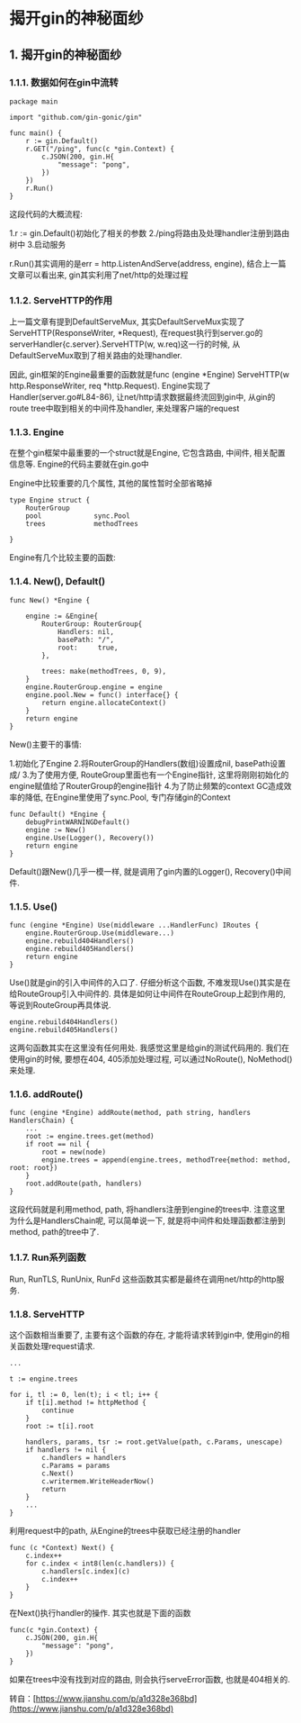 # 揭开gin的神秘面纱

## 1. 揭开gin的神秘面纱 <a id="&#x63ED;&#x5F00;gin&#x7684;&#x795E;&#x79D8;&#x9762;&#x7EB1;"></a>

### 1.1.1. 数据如何在gin中流转 <a id="&#x6570;&#x636E;&#x5982;&#x4F55;&#x5728;gin&#x4E2D;&#x6D41;&#x8F6C;"></a>

```text
package main

import "github.com/gin-gonic/gin"

func main() {
    r := gin.Default()
    r.GET("/ping", func(c *gin.Context) {
        c.JSON(200, gin.H{
            "message": "pong",
        })
    })
    r.Run() 
}
```

这段代码的大概流程:

1.r := gin.Default\(\)初始化了相关的参数 2./ping将路由及处理handler注册到路由树中 3.启动服务

r.Run\(\)其实调用的是err = http.ListenAndServe\(address, engine\), 结合上一篇文章可以看出来, gin其实利用了net/http的处理过程

### 1.1.2. ServeHTTP的作用 <a id="servehttp&#x7684;&#x4F5C;&#x7528;"></a>

上一篇文章有提到DefaultServeMux, 其实DefaultServeMux实现了ServeHTTP\(ResponseWriter, \*Request\), 在request执行到server.go的serverHandler{c.server}.ServeHTTP\(w, w.req\)这一行的时候, 从DefaultServeMux取到了相关路由的处理handler.

因此, gin框架的Engine最重要的函数就是func \(engine \*Engine\) ServeHTTP\(w http.ResponseWriter, req \*http.Request\). Engine实现了Handler\(server.go\#L84-86\), 让net/http请求数据最终流回到gin中, 从gin的route tree中取到相关的中间件及handler, 来处理客户端的request

### 1.1.3. Engine <a id="engine"></a>

在整个gin框架中最重要的一个struct就是Engine, 它包含路由, 中间件, 相关配置信息等. Engine的代码主要就在gin.go中

Engine中比较重要的几个属性, 其他的属性暂时全部省略掉

```text
type Engine struct {
    RouterGroup 
    pool             sync.Pool  
    trees            methodTrees 
    
}
```

Engine有几个比较主要的函数:

### 1.1.4. New\(\), Default\(\) <a id="new-default"></a>

```text
func New() *Engine {
    
    engine := &Engine{
        RouterGroup: RouterGroup{
            Handlers: nil,
            basePath: "/",
            root:     true,
        },
        
        trees: make(methodTrees, 0, 9),
    }
    engine.RouterGroup.engine = engine
    engine.pool.New = func() interface{} {
        return engine.allocateContext()
    }
    return engine
}
```

New\(\)主要干的事情:

1.初始化了Engine 2.将RouterGroup的Handlers\(数组\)设置成nil, basePath设置成/ 3.为了使用方便, RouteGroup里面也有一个Engine指针, 这里将刚刚初始化的engine赋值给了RouterGroup的engine指针 4.为了防止频繁的context GC造成效率的降低, 在Engine里使用了sync.Pool, 专门存储gin的Context

```text
func Default() *Engine {
    debugPrintWARNINGDefault()
    engine := New()
    engine.Use(Logger(), Recovery())
    return engine
}
```

Default\(\)跟New\(\)几乎一模一样, 就是调用了gin内置的Logger\(\), Recovery\(\)中间件.

### 1.1.5. Use\(\) <a id="use"></a>

```text
func (engine *Engine) Use(middleware ...HandlerFunc) IRoutes {
    engine.RouterGroup.Use(middleware...)
    engine.rebuild404Handlers()
    engine.rebuild405Handlers()
    return engine
}
```

Use\(\)就是gin的引入中间件的入口了. 仔细分析这个函数, 不难发现Use\(\)其实是在给RouteGroup引入中间件的. 具体是如何让中间件在RouteGroup上起到作用的, 等说到RouteGroup再具体说.

```text
engine.rebuild404Handlers()
engine.rebuild405Handlers()
```

这两句函数其实在这里没有任何用处. 我感觉这里是给gin的测试代码用的. 我们在使用gin的时候, 要想在404, 405添加处理过程, 可以通过NoRoute\(\), NoMethod\(\)来处理.

### 1.1.6. addRoute\(\) <a id="addroute"></a>

```text
func (engine *Engine) addRoute(method, path string, handlers HandlersChain) {
    ...
    root := engine.trees.get(method)
    if root == nil {
        root = new(node)
        engine.trees = append(engine.trees, methodTree{method: method, root: root})
    }
    root.addRoute(path, handlers)
}
```

这段代码就是利用method, path, 将handlers注册到engine的trees中. 注意这里为什么是HandlersChain呢, 可以简单说一下, 就是将中间件和处理函数都注册到method, path的tree中了.

### 1.1.7. Run系列函数 <a id="run&#x7CFB;&#x5217;&#x51FD;&#x6570;"></a>

Run, RunTLS, RunUnix, RunFd 这些函数其实都是最终在调用net/http的http服务.

### 1.1.8. ServeHTTP <a id="servehttp"></a>

这个函数相当重要了, 主要有这个函数的存在, 才能将请求转到gin中, 使用gin的相关函数处理request请求.

```text
...

t := engine.trees

for i, tl := 0, len(t); i < tl; i++ {
    if t[i].method != httpMethod {
        continue
    }
    root := t[i].root

    handlers, params, tsr := root.getValue(path, c.Params, unescape)
    if handlers != nil {
        c.handlers = handlers
        c.Params = params
        c.Next()
        c.writermem.WriteHeaderNow()
        return
    }
    ...
}
```

利用request中的path, 从Engine的trees中获取已经注册的handler

```text
func (c *Context) Next() {
    c.index++
    for c.index < int8(len(c.handlers)) {
        c.handlers[c.index](c)
        c.index++
    }
}
```

在Next\(\)执行handler的操作. 其实也就是下面的函数

```text
func(c *gin.Context) {
    c.JSON(200, gin.H{
        "message": "pong",
    })
}
```

如果在trees中没有找到对应的路由, 则会执行serveError函数, 也就是404相关的.

转自：[https://www.jianshu.com/p/a1d328e368bd](https://www.jianshu.com/p/a1d328e368bd)

